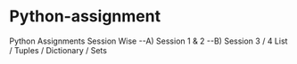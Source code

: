 # Python-assignment
Python Assignments Session Wise
--A) Session 1 &amp; 2  --B) Session 3 / 4 List / Tuples / Dictionary / Sets
